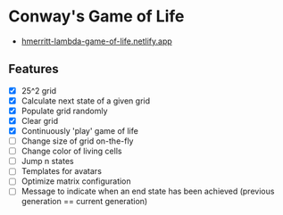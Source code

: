 # Conway's Game of Life
- [hmerritt-lambda-game-of-life.netlify.app](https://hmerritt-lambda-game-of-life.netlify.app/)


## Features

- [x] 25^2 grid
- [x] Calculate next state of a given grid
- [x] Populate grid randomly
- [x] Clear grid
- [x] Continuously 'play' game of life
- [ ] Change size of grid on-the-fly
- [ ] Change color of living cells
- [ ] Jump n states
- [ ] Templates for avatars
- [ ] Optimize matrix configuration
- [ ] Message to indicate when an end state has been achieved (previous generation == current generation)
